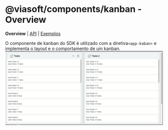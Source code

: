 # **@viasoft/components/kanban** - Overview

**Overview** | [API](./api) | [Exemplos](./samples) 

O componente de kanban do SDK é utilizado com a diretiva`<app-kaban>` e implementa o layout e o comportamento de um kanban.
![Exemplo](./base_sample.png)
